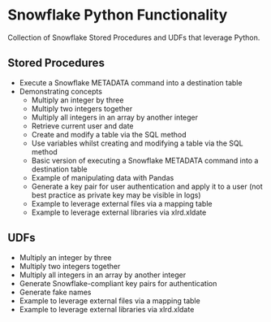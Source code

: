 
# Snowflake Python Functionality

Collection of Snowflake Stored Procedures and UDFs that leverage Python.

## Stored Procedures

- Execute a Snowflake METADATA command into a destination table
- Demonstrating concepts
  - Multiply an integer by three
  - Multiply two integers together
  - Multiply all integers in an array by another integer
  - Retrieve current user and date
  - Create and modify a table via the SQL method
  - Use variables whilst creating and modifying a table via the SQL method
  - Basic version of executing a Snowflake METADATA command into a destination table
  - Example of manipulating data with Pandas
  - Generate a key pair for user authentication and apply it to a user (not best practice as private key may be visible in logs)
  - Example to leverage external files via a mapping table
  - Example to leverage external libraries via xlrd.xldate

## UDFs

- Multiply an integer by three
- Multiply two integers together
- Multiply all integers in an array by another integer
- Generate Snowflake-compliant key pairs for authentication
- Generate fake names
- Example to leverage external files via a mapping table
- Example to leverage external libraries via xlrd.xldate
